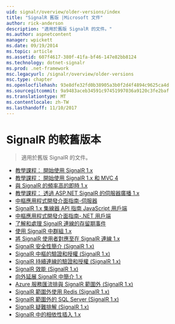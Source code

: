 ```yaml
---
uid: signalr/overview/older-versions/index
title: "SignalR 舊版 |Microsoft 文件"
author: rick-anderson
description: "適用於舊版 SignalR 的文件。"
ms.author: aspnetcontent
manager: wpickett
ms.date: 09/19/2014
ms.topic: article
ms.assetid: 607f4617-380f-41fa-bf46-147e82bb8124
ms.technology: dotnet-signalr
ms.prod: .net-framework
msc.legacyurl: /signalr/overview/older-versions
msc.type: chapter
ms.openlocfilehash: 93e8dfe32fd0b38905a3b0f2d4f4894c9625ca4d
ms.sourcegitcommit: 9a9483aceb34591c97451997036a9120c3fe2baf
ms.translationtype: MT
ms.contentlocale: zh-TW
ms.lasthandoff: 11/10/2017
---
```

<a name="signalr-older-versions"></a>SignalR 的較舊版本
====================
> 適用於舊版 SignalR 的文件。


- [教學課程： 開始使用 SignalR 1.x](tutorial-getting-started-with-signalr.md)
- [教學課程： 開始使用 SignalR 1.x 和 MVC 4](tutorial-getting-started-with-signalr-and-mvc-4.md)
- [與 SignalR 的頻率高的即時 1.x](tutorial-high-frequency-realtime-with-signalr.md)
- [教學課程： 透過 ASP.NET SignalR 的伺服器廣播 1.x](tutorial-server-broadcast-with-aspnet-signalr.md)
- [中樞應用程式開發介面指南-伺服器](signalr-1x-hubs-api-guide-server.md)
- [SignalR 1.x 集線器 API 指南 JavaScript 用戶端](signalr-1x-hubs-api-guide-javascript-client.md)
- [中樞應用程式開發介面指南-.NET 用戶端](signalr-1x-hubs-api-guide-net-client.md)
- [了解和處理 SignalR 連線的存留期事件](handling-connection-lifetime-events.md)
- [使用 SignalR 中群組 1.x](working-with-groups.md)
- [將 SignalR 使用者對應至在 SignalR 連線 1.x](mapping-users-to-connections.md)
- [SignalR 安全性簡介 (SignalR 1.x)](introduction-to-security.md)
- [SignalR 中樞的驗證和授權 (SignalR 1.x)](hub-authorization.md)
- [SignalR 持續連線的驗證和授權 (SignalR 1.x)](persistent-connection-authorization.md)
- [SignalR 效能 (SignalR 1.x)](signalr-performance.md)
- [向外延展 SignalR 中簡介 1.x](scaleout-in-signalr.md)
- [Azure 服務匯流排與 SignalR 範圍外 (SignalR 1.x)](scaleout-with-windows-azure-service-bus.md)
- [SignalR 範圍外使用 Redis (SignalR 1.x)](scaleout-with-redis.md)
- [SignalR 範圍外的 SQL Server (SignalR 1.x)](scaleout-with-sql-server.md)
- [SignalR 疑難排解 (SignalR 1.x)](troubleshooting.md)
- [SignalR 中的相依性插入 1.x](dependency-injection.md)
